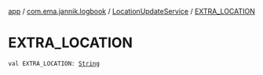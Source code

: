 [app](../../index.md) / [com.ema.jannik.logbook](../index.md) / [LocationUpdateService](index.md) / [EXTRA_LOCATION](./-e-x-t-r-a_-l-o-c-a-t-i-o-n.md)

# EXTRA_LOCATION

`val EXTRA_LOCATION: `[`String`](https://kotlinlang.org/api/latest/jvm/stdlib/kotlin/-string/index.html)